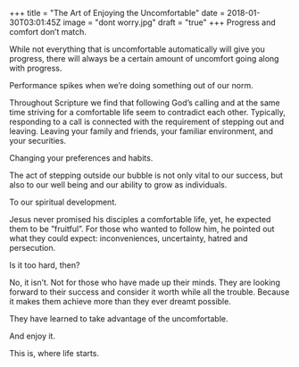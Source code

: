 +++
title = "The Art of Enjoying the Uncomfortable"
date = 2018-01-30T03:01:45Z
image = "dont worry.jpg"
draft = "true"
+++
Progress and comfort don’t match.

While not everything that is uncomfortable automatically will give you progress, there will always be a certain amount of uncomfort going along with progress.

Performance spikes when we’re doing something out of our norm.

Throughout Scripture we find that following God’s calling and at the same time striving for a comfortable life seem to contradict each other. Typically, responding to a call is connected with the requirement of stepping out and leaving. Leaving your family and friends, your familiar environment, and your securities. 

Changing your preferences and habits.

The act of stepping outside our bubble is not only vital to our success, but also to our well being and our ability to grow as individuals. 

To our spiritual development.

Jesus never promised his disciples a comfortable life, yet, he expected them to be ”fruitful”.  For those who wanted to follow him, he pointed out what they could expect: inconveniences, uncertainty, hatred and persecution.

Is it too hard, then?

No, it isn’t. Not for those who have made up their minds. They are looking forward to their success and consider it worth while all the trouble. Because it makes them achieve more than they ever dreamt possible.

They have learned to take advantage of the uncomfortable.

And enjoy it.

This is, where life starts.